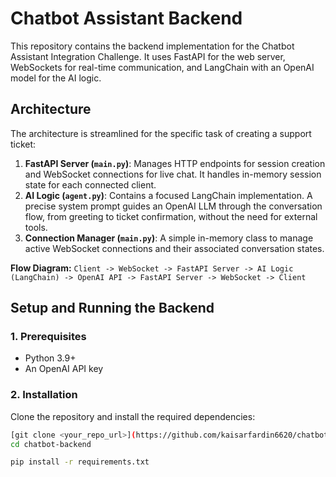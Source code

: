 # Chatbot Assistant Backend

This repository contains the backend implementation for the Chatbot Assistant Integration Challenge. It uses FastAPI for the web server, WebSockets for real-time communication, and LangChain with an OpenAI model for the AI logic.

## Architecture

The architecture is streamlined for the specific task of creating a support ticket:

1.  **FastAPI Server (`main.py`)**: Manages HTTP endpoints for session creation and WebSocket connections for live chat. It handles in-memory session state for each connected client.
2.  **AI Logic (`agent.py`)**: Contains a focused LangChain implementation. A precise system prompt guides an OpenAI LLM through the conversation flow, from greeting to ticket confirmation, without the need for external tools.
3.  **Connection Manager (`main.py`)**: A simple in-memory class to manage active WebSocket connections and their associated conversation states.

**Flow Diagram:**
`Client -> WebSocket -> FastAPI Server -> AI Logic (LangChain) -> OpenAI API -> FastAPI Server -> WebSocket -> Client`

## Setup and Running the Backend

### 1. Prerequisites
- Python 3.9+
- An OpenAI API key

### 2. Installation
Clone the repository and install the required dependencies:
```bash
[git clone <your_repo_url>](https://github.com/kaisarfardin6620/chatbot-backend.git)
cd chatbot-backend

pip install -r requirements.txt

